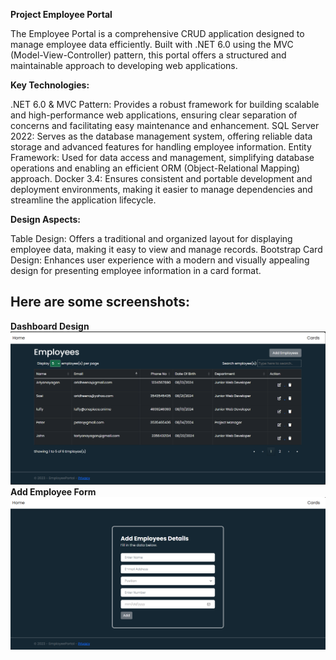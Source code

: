**Project Employee Portal**

The Employee Portal is a comprehensive CRUD application designed to manage employee data efficiently. Built with .NET 6.0 using the MVC (Model-View-Controller) pattern, this portal offers a structured and maintainable approach to developing web applications.

**Key Technologies:**

.NET 6.0 & MVC Pattern: Provides a robust framework for building scalable and high-performance web applications, ensuring clear separation of concerns and facilitating easy maintenance and enhancement.
SQL Server 2022: Serves as the database management system, offering reliable data storage and advanced features for handling employee information.
Entity Framework: Used for data access and management, simplifying database operations and enabling an efficient ORM (Object-Relational Mapping) approach.
Docker 3.4: Ensures consistent and portable development and deployment environments, making it easier to manage dependencies and streamline the application lifecycle.

**Design Aspects:**

Table Design: Offers a traditional and organized layout for displaying employee data, making it easy to view and manage records.
Bootstrap Card Design: Enhances user experience with a modern and visually appealing design for presenting employee information in a card format.

Here are some screenshots:
-
**Dashboard Design**
![Main Screen](TableDesign.png)
**Add Employee Form**
![Main Screen](AddForm.png)
